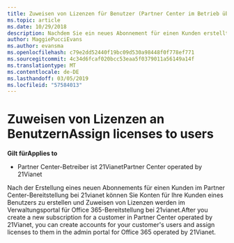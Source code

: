 ```yaml
---
title: Zuweisen von Lizenzen für Benutzer (Partner Center im Betrieb über 21Vianet)
ms.topic: article
ms.date: 10/29/2018
description: Nachdem Sie ein neues Abonnement für einen Kunden erstellt haben, können Sie Benutzerkonten erstellen und Zuweisen von Lizenzen für bestimmte Benutzer in Ihrer Office 365, betrieben von 21Vianet Portal.
author: MaggiePucciEvans
ms.author: evansma
ms.openlocfilehash: c79e2dd52440f19bc09d530a98448f0f778ef771
ms.sourcegitcommit: 4c34d6fcaf020bcc53eaa5f0379011a56149a14f
ms.translationtype: MT
ms.contentlocale: de-DE
ms.lasthandoff: 03/05/2019
ms.locfileid: "57584013"
---
```

# <a name="assign-licenses-to-users"></a><span data-ttu-id="1bb1e-103">Zuweisen von Lizenzen an Benutzern</span><span class="sxs-lookup"><span data-stu-id="1bb1e-103">Assign licenses to users</span></span>

<span data-ttu-id="1bb1e-104">**Gilt für**</span><span class="sxs-lookup"><span data-stu-id="1bb1e-104">**Applies to**</span></span>

-   <span data-ttu-id="1bb1e-105">Partner Center-Betreiber ist 21Vianet</span><span class="sxs-lookup"><span data-stu-id="1bb1e-105">Partner Center operated by 21Vianet</span></span>


<span data-ttu-id="1bb1e-106">Nach der Erstellung eines neuen Abonnements für einen Kunden im Partner Center-Bereitstellung bei 21vianet können Sie Konten für Ihre Kunden eines Benutzers zu erstellen und Zuweisen von Lizenzen werden im Verwaltungsportal für Office 365-Bereitstellung bei 21vianet.</span><span class="sxs-lookup"><span data-stu-id="1bb1e-106">After you create a new subscription for a customer in Partner Center operated by 21Vianet, you can create accounts for your customer's users and assign licenses to them in the admin portal for Office 365 operated by 21Vianet.</span></span> 

